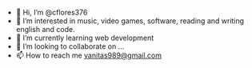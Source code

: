 - 👋 Hi, I’m @cflores376
- 👀 I’m interested in music, video games, software, reading and writing english and code.
- 🌱 I’m currently learning web development
- 💞️ I’m looking to collaborate on ...
- 📫 How to reach me vanitas989@gmail.com
<!---
cflores376/cflores376 is a ✨ special ✨ repository because its `README.md` (this file) appears on your GitHub profile.
You can click the Preview link to take a look at your changes.
--->
